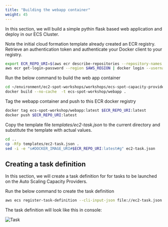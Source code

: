 ```yaml
---
title: "Building the webapp container"
weight: 45
---
```

In this section, we will build a simple pythin flask based web application and deploy in our ECS Cluster.

Note the initial cloud formation template already created an ECR registry.  Retrieve an authentication token and authenticate your Docker client to your registry.

```bash
export ECR_REPO_URI=$(aws ecr describe-repositories --repository-names ecs-spot-workshop/webapp | jq -r '.repositories[0].repositoryUri')
aws ecr get-login-password --region $AWS_REGION | docker login --username AWS --password-stdin $ECR_REPO_URI
```

Run the below command to build the web app container

```bash
cd ~/environment/ec2-spot-workshops/workshops/ecs-spot-capacity-providers/webapp/
docker build --no-cache  -t ecs-spot-workshop/webapp .
```
 Tag the webapp container and push to this ECR docker registry

```bash
docker tag ecs-spot-workshop/webapp:latest $ECR_REPO_URI:latest
docker push $ECR_REPO_URI:latest
```

Copy the template file *templates/ec2-task.json* to the current directory and substitute the template with actual values.

```bash
cd ..
cp -Rfp templates/ec2-task.json .
sed -i -e "s#DOCKER_IMAGE_URI#$ECR_REPO_URI:latest#g" ec2-task.json
```

## Creating a task definition

In this section, we will create a task definition for for tasks to be launched on the Auto Scaling Capacity Providers.

Run the below command to create the task definition

```bash
aws ecs register-task-definition --cli-input-json file://ec2-task.json
```
The task definition will look like this in console:

![Task](/images/ecs-spot-capacity-providers/task1.png)